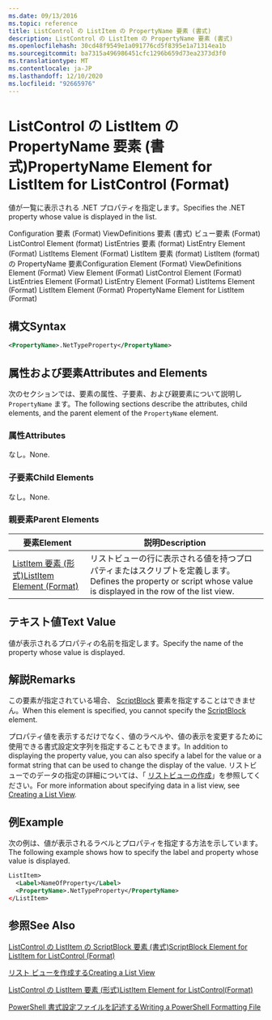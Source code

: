 ```yaml
---
ms.date: 09/13/2016
ms.topic: reference
title: ListControl の ListItem の PropertyName 要素 (書式)
description: ListControl の ListItem の PropertyName 要素 (書式)
ms.openlocfilehash: 30cd48f9549e1a091776cd5f8395e1a71314ea1b
ms.sourcegitcommit: ba7315a496986451cfc1296b659d73ea2373d3f0
ms.translationtype: MT
ms.contentlocale: ja-JP
ms.lasthandoff: 12/10/2020
ms.locfileid: "92665976"
---
```

# <a name="propertyname-element-for-listitem-for-listcontrol-format"></a><span data-ttu-id="30bd7-103">ListControl の ListItem の PropertyName 要素 (書式)</span><span class="sxs-lookup"><span data-stu-id="30bd7-103">PropertyName Element for ListItem for ListControl (Format)</span></span>

<span data-ttu-id="30bd7-104">値が一覧に表示される .NET プロパティを指定します。</span><span class="sxs-lookup"><span data-stu-id="30bd7-104">Specifies the .NET property whose value is displayed in the list.</span></span>

<span data-ttu-id="30bd7-105">Configuration 要素 (Format) ViewDefinitions 要素 (書式) ビュー要素 (Format) ListControl Element (format) ListEntries 要素 (format) ListEntry Element (Format) ListItems Element (Format) ListItem 要素 (format) ListItem (format) の PropertyName 要素</span><span class="sxs-lookup"><span data-stu-id="30bd7-105">Configuration Element (Format) ViewDefinitions Element (Format) View Element (Format) ListControl Element (Format) ListEntries Element (Format) ListEntry Element (Format) ListItems Element (Format) ListItem Element (Format) PropertyName Element for ListItem (Format)</span></span>

## <a name="syntax"></a><span data-ttu-id="30bd7-106">構文</span><span class="sxs-lookup"><span data-stu-id="30bd7-106">Syntax</span></span>

```xml
<PropertyName>.NetTypeProperty</PropertyName>
```

## <a name="attributes-and-elements"></a><span data-ttu-id="30bd7-107">属性および要素</span><span class="sxs-lookup"><span data-stu-id="30bd7-107">Attributes and Elements</span></span>

<span data-ttu-id="30bd7-108">次のセクションでは、要素の属性、子要素、および親要素について説明し `PropertyName` ます。</span><span class="sxs-lookup"><span data-stu-id="30bd7-108">The following sections describe the attributes, child elements, and the parent element of the `PropertyName` element.</span></span>

### <a name="attributes"></a><span data-ttu-id="30bd7-109">属性</span><span class="sxs-lookup"><span data-stu-id="30bd7-109">Attributes</span></span>

<span data-ttu-id="30bd7-110">なし。</span><span class="sxs-lookup"><span data-stu-id="30bd7-110">None.</span></span>

### <a name="child-elements"></a><span data-ttu-id="30bd7-111">子要素</span><span class="sxs-lookup"><span data-stu-id="30bd7-111">Child Elements</span></span>

<span data-ttu-id="30bd7-112">なし。</span><span class="sxs-lookup"><span data-stu-id="30bd7-112">None.</span></span>

### <a name="parent-elements"></a><span data-ttu-id="30bd7-113">親要素</span><span class="sxs-lookup"><span data-stu-id="30bd7-113">Parent Elements</span></span>

|<span data-ttu-id="30bd7-114">要素</span><span class="sxs-lookup"><span data-stu-id="30bd7-114">Element</span></span>|<span data-ttu-id="30bd7-115">説明</span><span class="sxs-lookup"><span data-stu-id="30bd7-115">Description</span></span>|
|-------------|-----------------|
|[<span data-ttu-id="30bd7-116">ListItem 要素 (形式)</span><span class="sxs-lookup"><span data-stu-id="30bd7-116">ListItem Element (Format)</span></span>](./listitem-element-for-listitems-for-listcontrol-format.md)|<span data-ttu-id="30bd7-117">リストビューの行に表示される値を持つプロパティまたはスクリプトを定義します。</span><span class="sxs-lookup"><span data-stu-id="30bd7-117">Defines the property or script whose value is displayed in the row of the list view.</span></span>|

## <a name="text-value"></a><span data-ttu-id="30bd7-118">テキスト値</span><span class="sxs-lookup"><span data-stu-id="30bd7-118">Text Value</span></span>

<span data-ttu-id="30bd7-119">値が表示されるプロパティの名前を指定します。</span><span class="sxs-lookup"><span data-stu-id="30bd7-119">Specify the name of the property whose value is displayed.</span></span>

## <a name="remarks"></a><span data-ttu-id="30bd7-120">解説</span><span class="sxs-lookup"><span data-stu-id="30bd7-120">Remarks</span></span>

<span data-ttu-id="30bd7-121">この要素が指定されている場合、 [ScriptBlock](./scriptblock-element-for-listitem-for-listcontrol-format.md) 要素を指定することはできません。</span><span class="sxs-lookup"><span data-stu-id="30bd7-121">When this element is specified, you cannot specify the [ScriptBlock](./scriptblock-element-for-listitem-for-listcontrol-format.md) element.</span></span>

<span data-ttu-id="30bd7-122">プロパティ値を表示するだけでなく、値のラベルや、値の表示を変更するために使用できる書式設定文字列を指定することもできます。</span><span class="sxs-lookup"><span data-stu-id="30bd7-122">In addition to displaying the property value, you can also specify a label for the value or a format string that can be used to change the display of the value.</span></span> <span data-ttu-id="30bd7-123">リストビューでのデータの指定の詳細については、「 [リストビューの作成](./creating-a-list-view.md)」を参照してください。</span><span class="sxs-lookup"><span data-stu-id="30bd7-123">For more information about specifying data in a list view, see [Creating a List View](./creating-a-list-view.md).</span></span>

## <a name="example"></a><span data-ttu-id="30bd7-124">例</span><span class="sxs-lookup"><span data-stu-id="30bd7-124">Example</span></span>

<span data-ttu-id="30bd7-125">次の例は、値が表示されるラベルとプロパティを指定する方法を示しています。</span><span class="sxs-lookup"><span data-stu-id="30bd7-125">The following example shows how to specify the label and property whose value is displayed.</span></span>

```xml
ListItem>
  <Label>NameOfProperty</Label>
  <PropertyName>.NetTypeProperty</PropertyName>
</ListItem>

```

## <a name="see-also"></a><span data-ttu-id="30bd7-126">参照</span><span class="sxs-lookup"><span data-stu-id="30bd7-126">See Also</span></span>

[<span data-ttu-id="30bd7-127">ListControl の ListItem の ScriptBlock 要素 (書式)</span><span class="sxs-lookup"><span data-stu-id="30bd7-127">ScriptBlock Element for ListItem for ListControl (Format)</span></span>](./scriptblock-element-for-listitem-for-listcontrol-format.md)

[<span data-ttu-id="30bd7-128">リスト ビューを作成する</span><span class="sxs-lookup"><span data-stu-id="30bd7-128">Creating a List View</span></span>](./creating-a-list-view.md)

[<span data-ttu-id="30bd7-129">ListControl の ListItem 要素 (形式)</span><span class="sxs-lookup"><span data-stu-id="30bd7-129">ListItem Element for ListControl(Format)</span></span>](./listitem-element-for-listitems-for-listcontrol-format.md)

[<span data-ttu-id="30bd7-130">PowerShell 書式設定ファイルを記述する</span><span class="sxs-lookup"><span data-stu-id="30bd7-130">Writing a PowerShell Formatting File</span></span>](./writing-a-powershell-formatting-file.md)
